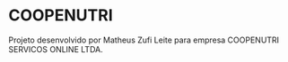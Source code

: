 # COOPENUTRI
 
Projeto desenvolvido por Matheus Zufi Leite para empresa COOPENUTRI SERVICOS ONLINE LTDA.